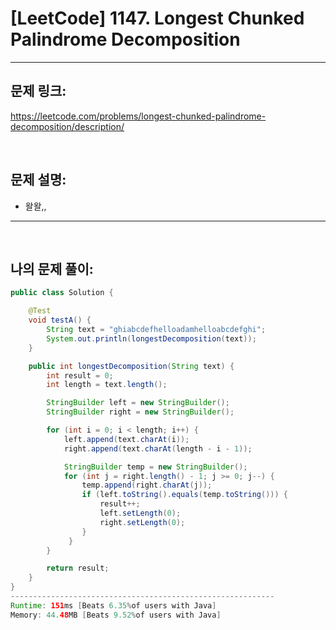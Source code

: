 # [LeetCode] 1147. Longest Chunked Palindrome Decomposition

---

## 문제 링크:

https://leetcode.com/problems/longest-chunked-palindrome-decomposition/description/

<br>

## 문제 설명:

- 왈왈,,

---

<br>

## 나의 문제 풀이:

```java
public class Solution {

    @Test
    void testA() {
        String text = "ghiabcdefhelloadamhelloabcdefghi";
        System.out.println(longestDecomposition(text));
    }

    public int longestDecomposition(String text) {
        int result = 0;
        int length = text.length();

        StringBuilder left = new StringBuilder();
        StringBuilder right = new StringBuilder();

        for (int i = 0; i < length; i++) {
            left.append(text.charAt(i));
            right.append(text.charAt(length - i - 1));

            StringBuilder temp = new StringBuilder();
            for (int j = right.length() - 1; j >= 0; j--) {
                temp.append(right.charAt(j));
                if (left.toString().equals(temp.toString())) {
                    result++;
                    left.setLength(0);
                    right.setLength(0);
                }
             }
        }

        return result;
    }
}
-----------------------------------------------------------
Runtime: 151ms [Beats 6.35%of users with Java]
Memory: 44.48MB [Beats 9.52%of users with Java]
```
